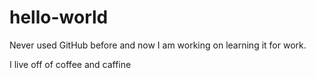 # hello-world

Never used GitHub before and now I am working on learning it for work. 

I live off of coffee and caffine 
